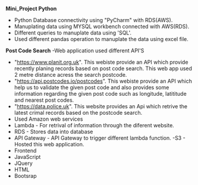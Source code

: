 **Mini_Project Python**
- Python Database connectivity using "PyCharm" with RDS(AWS).
- Manuplating data using MYSQL workbench connected with AWS(RDS).
- Different queries to manuplate data using 'SQL'. 
- Used different pandas operation to manuplate the data using excel file. 

**Post Code Search**
-Web application used different API'S
- "https://www.planit.org.uk". This webiste provide an API which provide recently planing records based on post code search. This web app used 2 metre distance acress the  search postcode.
- "https://api.postcodes.io/postcodes". This webiste provide an API which help us to validate the given post code and also provides some information regarding the given post code such as longitude, latititude and nearest post codes.
- "https://data.police.uk". This website provides an Api which retrive the latest crimal records based on the postcode search.
- Used Amazon web services
- Lambda - For retrival of information through the diferent website.
- RDS - Stores data into database
- API Gateway - API Gateway to trigger different lambda function. -S3 - Hosted this web application.
- Frontend
- JavaScript
- JQuery
- HTML
- Bootsrap
